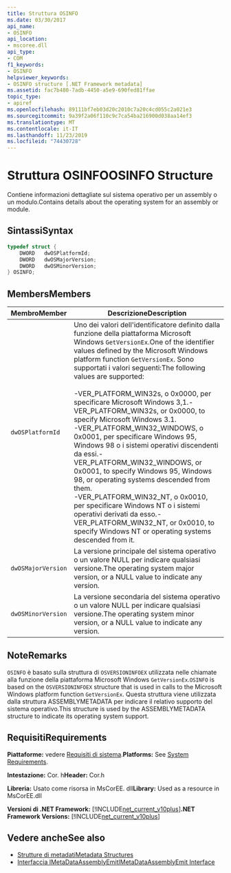 ```yaml
---
title: Struttura OSINFO
ms.date: 03/30/2017
api_name:
- OSINFO
api_location:
- mscoree.dll
api_type:
- COM
f1_keywords:
- OSINFO
helpviewer_keywords:
- OSINFO structure [.NET Framework metadata]
ms.assetid: fac7b480-7adb-4450-a5e9-690fed81ffae
topic_type:
- apiref
ms.openlocfilehash: 89111bf7eb03d20c2010c7a20c4cd055c2a021e3
ms.sourcegitcommit: 9a39f2a06f110c9c7ca54ba216900d038aa14ef3
ms.translationtype: MT
ms.contentlocale: it-IT
ms.lasthandoff: 11/23/2019
ms.locfileid: "74430728"
---
```

# <a name="osinfo-structure"></a><span data-ttu-id="34058-102">Struttura OSINFO</span><span class="sxs-lookup"><span data-stu-id="34058-102">OSINFO Structure</span></span>
<span data-ttu-id="34058-103">Contiene informazioni dettagliate sul sistema operativo per un assembly o un modulo.</span><span class="sxs-lookup"><span data-stu-id="34058-103">Contains details about the operating system for an assembly or module.</span></span>  
  
## <a name="syntax"></a><span data-ttu-id="34058-104">Sintassi</span><span class="sxs-lookup"><span data-stu-id="34058-104">Syntax</span></span>  
  
```cpp  
typedef struct {  
    DWORD   dwOSPlatformId;  
    DWORD   dwOSMajorVersion;   
    DWORD   dwOSMinorVersion;   
} OSINFO;  
```  
  
## <a name="members"></a><span data-ttu-id="34058-105">Members</span><span class="sxs-lookup"><span data-stu-id="34058-105">Members</span></span>  
  
|<span data-ttu-id="34058-106">Membro</span><span class="sxs-lookup"><span data-stu-id="34058-106">Member</span></span>|<span data-ttu-id="34058-107">Descrizione</span><span class="sxs-lookup"><span data-stu-id="34058-107">Description</span></span>|  
|------------|-----------------|  
|`dwOSPlatformId`|<span data-ttu-id="34058-108">Uno dei valori dell'identificatore definito dalla funzione della piattaforma Microsoft Windows `GetVersionEx`.</span><span class="sxs-lookup"><span data-stu-id="34058-108">One of the identifier values defined by the Microsoft Windows platform function `GetVersionEx`.</span></span> <span data-ttu-id="34058-109">Sono supportati i valori seguenti:</span><span class="sxs-lookup"><span data-stu-id="34058-109">The following values are supported:</span></span><br /><br /> <span data-ttu-id="34058-110">-VER_PLATFORM_WIN32s, o 0x0000, per specificare Microsoft Windows 3,1.</span><span class="sxs-lookup"><span data-stu-id="34058-110">-   VER_PLATFORM_WIN32s, or 0x0000, to specify Microsoft Windows 3.1.</span></span><br /><span data-ttu-id="34058-111">-VER_PLATFORM_WIN32_WINDOWS, o 0x0001, per specificare Windows 95, Windows 98 o i sistemi operativi discendenti da essi.</span><span class="sxs-lookup"><span data-stu-id="34058-111">-   VER_PLATFORM_WIN32_WINDOWS, or 0x0001, to specify Windows 95, Windows 98, or operating systems descended from them.</span></span><br /><span data-ttu-id="34058-112">-VER_PLATFORM_WIN32_NT, o 0x0010, per specificare Windows NT o i sistemi operativi derivati da esso.</span><span class="sxs-lookup"><span data-stu-id="34058-112">-   VER_PLATFORM_WIN32_NT, or 0x0010, to specify Windows NT or operating systems descended from it.</span></span>|  
|`dwOSMajorVersion`|<span data-ttu-id="34058-113">La versione principale del sistema operativo o un valore NULL per indicare qualsiasi versione.</span><span class="sxs-lookup"><span data-stu-id="34058-113">The operating system major version, or a NULL value to indicate any version.</span></span>|  
|`dwOSMinorVersion`|<span data-ttu-id="34058-114">La versione secondaria del sistema operativo o un valore NULL per indicare qualsiasi versione.</span><span class="sxs-lookup"><span data-stu-id="34058-114">The operating system minor version, or a NULL value to indicate any version.</span></span>|  
  
## <a name="remarks"></a><span data-ttu-id="34058-115">Note</span><span class="sxs-lookup"><span data-stu-id="34058-115">Remarks</span></span>  
 <span data-ttu-id="34058-116">`OSINFO` è basato sulla struttura di `OSVERSIONINFOEX` utilizzata nelle chiamate alla funzione della piattaforma Microsoft Windows `GetVersionEx`.</span><span class="sxs-lookup"><span data-stu-id="34058-116">`OSINFO` is based on the `OSVERSIONINFOEX` structure that is used in calls to the Microsoft Windows platform function `GetVersionEx`.</span></span> <span data-ttu-id="34058-117">Questa struttura viene utilizzata dalla struttura ASSEMBLYMETADATA per indicare il relativo supporto del sistema operativo.</span><span class="sxs-lookup"><span data-stu-id="34058-117">This structure is used by the ASSEMBLYMETADATA structure to indicate its operating system support.</span></span>  
  
## <a name="requirements"></a><span data-ttu-id="34058-118">Requisiti</span><span class="sxs-lookup"><span data-stu-id="34058-118">Requirements</span></span>  
 <span data-ttu-id="34058-119">**Piattaforme:** vedere [Requisiti di sistema](../../../../docs/framework/get-started/system-requirements.md).</span><span class="sxs-lookup"><span data-stu-id="34058-119">**Platforms:** See [System Requirements](../../../../docs/framework/get-started/system-requirements.md).</span></span>  
  
 <span data-ttu-id="34058-120">**Intestazione:** Cor. h</span><span class="sxs-lookup"><span data-stu-id="34058-120">**Header:** Cor.h</span></span>  
  
 <span data-ttu-id="34058-121">**Libreria:** Usato come risorsa in MsCorEE. dll</span><span class="sxs-lookup"><span data-stu-id="34058-121">**Library:** Used as a resource in MsCorEE.dll</span></span>  
  
 <span data-ttu-id="34058-122">**Versioni di .NET Framework:** [!INCLUDE[net_current_v10plus](../../../../includes/net-current-v10plus-md.md)]</span><span class="sxs-lookup"><span data-stu-id="34058-122">**.NET Framework Versions:** [!INCLUDE[net_current_v10plus](../../../../includes/net-current-v10plus-md.md)]</span></span>  
  
## <a name="see-also"></a><span data-ttu-id="34058-123">Vedere anche</span><span class="sxs-lookup"><span data-stu-id="34058-123">See also</span></span>

- [<span data-ttu-id="34058-124">Strutture di metadati</span><span class="sxs-lookup"><span data-stu-id="34058-124">Metadata Structures</span></span>](../../../../docs/framework/unmanaged-api/metadata/metadata-structures.md)
- [<span data-ttu-id="34058-125">Interfaccia IMetaDataAssemblyEmit</span><span class="sxs-lookup"><span data-stu-id="34058-125">IMetaDataAssemblyEmit Interface</span></span>](../../../../docs/framework/unmanaged-api/metadata/imetadataassemblyemit-interface.md)
